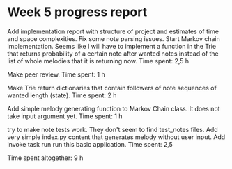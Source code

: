 # Week 5 progress report

Add implementation report with structure of project and estimates of time and space complexities. Fix some note parsing issues. Start Markov chain implementation. Seems like I will have to implement a function in the Trie that returns probability of a certain note after wanted notes instead of the list of whole melodies that it is returning now.
Time spent: 2,5 h

Make peer review.
Time spent: 1 h

Make Trie return dictionaries that contain followers of note sequences of wanted length (state).
Time spent: 2 h

Add simple melody generating function to Markov Chain class. It does not take input argument yet.
Time spent: 1 h

try to make note tests work. They don't seem to find test_notes files. Add very simple index.py content that generates melody without user input. Add invoke task run run this basic application.
Time spent: 2,5

Time spent altogether: 9 h







